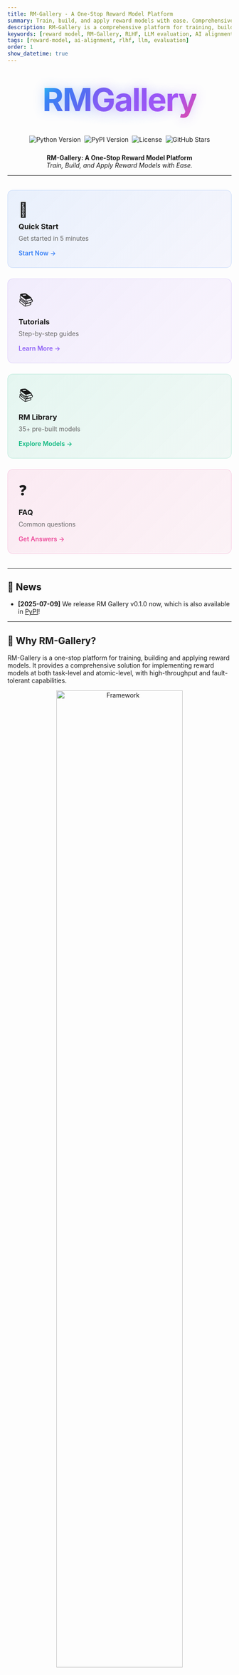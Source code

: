 ```yaml
---
title: RM-Gallery - A One-Stop Reward Model Platform
summary: Train, build, and apply reward models with ease. Comprehensive platform for LLM evaluation, RLHF training, and AI alignment.
description: RM-Gallery is a comprehensive platform for training, building, and applying reward models. Supports 35+ pre-built models, custom RM development, RLHF training, and production deployment.
keywords: [reward model, RM-Gallery, RLHF, LLM evaluation, AI alignment, model training, machine learning, deep learning, NLP]
tags: [reward-model, ai-alignment, rlhf, llm, evaluation]
order: 1
show_datetime: true
---
```


<link rel="preconnect" href="https://fonts.googleapis.com">
<link rel="preconnect" href="https://fonts.gstatic.com" crossorigin>
<link href="https://fonts.googleapis.com/css2?family=Inter:wght@400;500;600;700;800;900&display=swap" rel="stylesheet">

<div style="text-align: center; margin: 3rem 0 2rem 0;">
  <div style="display: inline-block; position: relative;">
    <div style="font-size: 4.5rem; font-weight: 700; letter-spacing: -0.03em; line-height: 0.9; margin-bottom: 1rem; font-family: 'Inter', 'SF Pro Display', -apple-system, BlinkMacSystemFont, 'Segoe UI', Roboto, sans-serif;">
      <span style="background: linear-gradient(135deg, #22d3ee 0%, #3b82f6 30%, #6366f1 70%, #8b5cf6 100%); -webkit-background-clip: text; -webkit-text-fill-color: transparent; background-clip: text; text-shadow: 0 0 25px rgba(59, 130, 246, 0.3);">RM</span><span style="background: linear-gradient(135deg, #6366f1 0%, #8b5cf6 30%, #a855f7 70%, #ec4899 100%); -webkit-background-clip: text; -webkit-text-fill-color: transparent; background-clip: text; text-shadow: 0 0 25px rgba(139, 92, 246, 0.3);">Gallery</span>
    </div>
    <div style="position: absolute; top: -10px; left: -10px; right: -10px; bottom: -10px; background: radial-gradient(ellipse at center, rgba(59, 130, 246, 0.1) 0%, transparent 70%); border-radius: 20px; z-index: -1;"></div>
  </div>
</div>

<div style="display: flex; justify-content: center; align-items: center; gap: 0.5rem; margin: 1.5rem 0; flex-wrap: wrap;">
  <a href="https://pypi.org/project/rm-gallery/" style="text-decoration: none;">
    <img src="https://img.shields.io/badge/python-3.10+-blue" alt="Python Version">
  </a>
  <a href="https://pypi.org/project/rm-gallery/" style="text-decoration: none;">
    <img src="https://img.shields.io/badge/pypi-v0.1.4-blue?logo=pypi" alt="PyPI Version">
  </a>
  <a href="https://github.com/modelscope/RM-Gallery/blob/main/LICENSE" style="text-decoration: none;">
    <img src="https://img.shields.io/badge/license-Apache--2.0-black" alt="License">
  </a>
  <a href="https://github.com/modelscope/RM-Gallery" style="text-decoration: none;">
    <img src="https://img.shields.io/github/stars/modelscope/RM-Gallery?style=social" alt="GitHub Stars">
  </a>
</div>

<p align="center">
  <strong>RM-Gallery: A One-Stop Reward Model Platform</strong><br>
  <em>Train, Build, and Apply Reward Models with Ease.</em>
</p>

---

<div style="display: grid; grid-template-columns: repeat(auto-fit, minmax(280px, 1fr)); gap: 1.5rem; margin: 2rem 0;">
  <div style="padding: 1.5rem; border-radius: 12px; background: linear-gradient(135deg, rgba(59, 130, 246, 0.1) 0%, rgba(99, 102, 241, 0.05) 100%); border: 1px solid rgba(59, 130, 246, 0.2);">
    <div style="font-size: 2rem; margin-bottom: 0.5rem;">🚀</div>
    <h3 style="margin: 0 0 0.5rem 0;">Quick Start</h3>
    <p style="margin: 0 0 1rem 0; color: #666;">Get started in 5 minutes</p>
    <a href="quickstart/" style="text-decoration: none; color: #3b82f6; font-weight: 600;">Start Now →</a>
  </div>

  <div style="padding: 1.5rem; border-radius: 12px; background: linear-gradient(135deg, rgba(139, 92, 246, 0.1) 0%, rgba(168, 85, 247, 0.05) 100%); border: 1px solid rgba(139, 92, 246, 0.2);">
    <div style="font-size: 2rem; margin-bottom: 0.5rem;">📚</div>
    <h3 style="margin: 0 0 0.5rem 0;">Tutorials</h3>
    <p style="margin: 0 0 1rem 0; color: #666;">Step-by-step guides</p>
    <a href="tutorial/" style="text-decoration: none; color: #8b5cf6; font-weight: 600;">Learn More →</a>
  </div>

  <div style="padding: 1.5rem; border-radius: 12px; background: linear-gradient(135deg, rgba(16, 185, 129, 0.1) 0%, rgba(5, 150, 105, 0.05) 100%); border: 1px solid rgba(16, 185, 129, 0.2);">
    <div style="font-size: 2rem; margin-bottom: 0.5rem;">📚</div>
    <h3 style="margin: 0 0 0.5rem 0;">RM Library</h3>
    <p style="margin: 0 0 1rem 0; color: #666;">35+ pre-built models</p>
    <a href="library/rm_library/" style="text-decoration: none; color: #10b981; font-weight: 600;">Explore Models →</a>
  </div>

  <div style="padding: 1.5rem; border-radius: 12px; background: linear-gradient(135deg, rgba(236, 72, 153, 0.1) 0%, rgba(219, 39, 119, 0.05) 100%); border: 1px solid rgba(236, 72, 153, 0.2);">
    <div style="font-size: 2rem; margin-bottom: 0.5rem;">❓</div>
    <h3 style="margin: 0 0 0.5rem 0;">FAQ</h3>
    <p style="margin: 0 0 1rem 0; color: #666;">Common questions</p>
    <a href="faq/" style="text-decoration: none; color: #ec4899; font-weight: 600;">Get Answers →</a>
  </div>
</div>

---

## 📢 News
- **[2025-07-09]** We release RM Gallery v0.1.0 now, which is also available in [PyPI](https://pypi.org/simple/rm-gallery/)!

---

## 🌟 Why RM-Gallery?

RM-Gallery is a one-stop platform for training, building and applying reward models. It provides a comprehensive solution for implementing reward models at both task-level and atomic-level, with high-throughput and fault-tolerant capabilities.

<p align="center">
 <img src="./images/framework.png" alt="Framework" width="75%">
 <br/>
 <em>RM-Gallery Framework </em>
</p>

### 🏋️‍♂️ Training RM
- **Integrated RM Training Pipeline**: Provides an RL-based framework for training reasoning reward models, compatible with popular frameworks (e.g., verl), and offers examples for integrating RM-Gallery into the framework.
<p align="center">
  <img src="./images/building_rm/helpsteer2_pairwise_training_RM-Bench_eval_accuracy.png" alt="Training RM Accuracy Curve" width="60%">
  <br/>
  <em>RM Training Pipeline improves accuracy on RM Bench</em>
</p>
This image demonstrates the effectiveness of the RM Training Pipeline. On RM Bench, after more than 80 training steps, the accuracy improved from around 55.8% with the baseline model (Qwen2.5-14B) to approximately 62.5%.

### 🏗️ Building RM
- **Unified Reward Model Architecture**: Flexible implementation of reward models through standardized interfaces, supporting various architectures (model-based/free), reward formats (scalar/critique), and scoring patterns (pointwise/listwise/pairwise)

- **Comprehensive RM Gallery**: Provides a rich collection of ready-to-use Reward Model instances for diverse tasks (e.g., math, coding, preference alignment) with both task-level(RMComposition) and component-level(RewardModel). Users can directly apply RMComposition/RewardModel for specific tasks or assemble custom RMComposition via component-level RewardModel.

- **Rubric-Critic-Score Paradigm**: Adopts the Rubric+Critic+Score-based reasoning Reward Model  paradigm, offering best practices to help users generate rubrics with limited preference data.

<div style="display: flex; flex-wrap: wrap;">
  <img src="./images/building_rm/rewardbench2_exp_result.png" style="width: 48%; min-width: 200px; margin: 1%;">
  <img src="./images/building_rm/rmb_pairwise_exp_result.png" style="width: 48%; min-width: 200px; margin: 1%;">
</div>
The two images above show that after applying the Rubric+Critic+Score paradigm and adding 1–3 rubrics to the base model (Qwen3-32B), there were significant improvements on both RewardBench2 and RMB-pairwise.

### 🛠️ Applying RM

- **Multiple Usage Scenarios**: Covers multiple Reward Model (RM) usage scenarios with detailed best practices, including Training with Rewards (e.g., post-training), Inference with Rewards (e.g., Best-of-N，data-correction)

- **High-Performance RM Serving**: Leverages the New API platform to deliver high-throughput, fault-tolerant reward model serving, enhancing feedback efficiency.



## 📥 Installation

> RM Gallery requires **Python >= 3.10 and < 3.13**

=== "From PyPI"

    ```bash
    pip install rm-gallery
    ```

=== "From Source"

    ```bash
    # Pull the source code from GitHub
    git clone https://github.com/modelscope/RM-Gallery.git
    cd RM-Gallery

    # Install the package
    pip install .
    ```

## 🚀 Quick Start

Get started with RM-Gallery in just a few lines of code:

```python
from rm_gallery.core.reward.registry import RewardRegistry

# Use a built-in reward model
rm = RewardRegistry.get("harmlessness")

# Evaluate your data
result = rm.evaluate(sample)
```

Ready to dive deeper? Check out our [**Quickstart Guide**](quickstart.md) for a complete walkthrough, or explore our [**Tutorials**](tutorial/README.md) for specific use cases.

---

## 🎯 Core Capabilities

### 🏋️‍♂️ Training RM

Train custom reward models with our integrated pipeline, supporting both pointwise and pairwise paradigms. Compatible with popular frameworks like VERL for reinforcement learning.

**Key Features:**
- Pointwise & pairwise training modes
- Distributed training support (Ray)
- Integration with RLHF pipelines

[**→ Training RM Tutorial**](tutorial/training_rm/overview.md)

---

### 🏗️ Building RM

Build reward models tailored to your needs with our flexible architecture.

**35+ Pre-built Models** covering:
- 🧮 **Math**: Mathematical correctness verification
- 💻 **Code**: Code quality and execution assessment
- 🎯 **Alignment**: Helpfulness, harmlessness, honesty
- 📊 **General**: Accuracy, F1, ROUGE metrics
- ✍️ **Style**: Format, length, privacy compliance

**Or Build Your Own:**
- Use our Rubric-Critic-Score paradigm
- Customize LLM templates
- Implement rule-based logic

[**→ View RM Library**](library/rm_library.md) | [**→ Building Guide**](tutorial/building_rm/overview.md)

---

### 🛠️ Applying RM

Put your reward models to work in production scenarios:

- **Best-of-N**: Select top responses from multiple candidates
- **Post-Training**: Integrate with RLHF for model optimization
- **Data Refinement**: Iteratively improve outputs with RM feedback
- **RM Server**: Deploy high-throughput, fault-tolerant RM services

[**→ Application Tutorials**](tutorial/rm_application/post_training.md)




## 🤝 Contribute

Contributions are always encouraged!

We highly recommend install pre-commit hooks in this repo before committing pull requests.
These hooks are small house-keeping scripts executed every time you make a git commit,
which will take care of the formatting and linting automatically.
```shell
pip install -e .
pre-commit install
```

Please refer to our [Contribution Guide](contribution.md) for more details.

## 📝 Citation

Reference to cite if you use RM-Gallery in a paper:

```
@software{
title = {RM-Gallery: A One-Stop Reward Model Platform},
author = {The RM-Gallery Team},
url = {https://github.com/modelscope/RM-Gallery},
month = {07},
year = {2025}
}
```